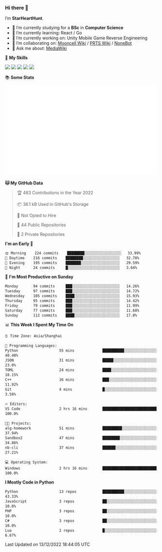 ### Hi there 👋

I’m **StarHeartHunt**.

- 🏫 I’m currently studying for a **BSc** in **Computer Science**
- 🌱 I’m currently learning: React / Go
- 🔭 I’m currently working on: Unity Mobile Game Reverse Engineering
- 👯 I’m collaborating on: [Mooncell Wiki](https://fgo.wiki/) / [PRTS Wiki](http://prts.wiki/) / [NoneBot](https://github.com/nonebot)
- 💬 Ask me about: [MediaWiki](https://www.mediawiki.org)

🌟 **My Skills**

![](https://img.shields.io/badge/-Python-3e74a2?style=flat-square&logo=Python&logoColor=fff)
![](https://img.shields.io/badge/-Vue-4fc08d?style=flat-square&logo=vue.js&logoColor=fff)
![](https://img.shields.io/badge/-Node.js-339933?style=flat-square&logo=node.js&logoColor=fff)
![](https://img.shields.io/badge/-Linux-000000?style=flat-square&logo=Linux&logoColor=fff)
![](https://img.shields.io/badge/-Dotnet-512bd4?style=flat-square&logo=.net&logoColor=fff)

📚 **Some Stats**

![](https://github.com/StarHeartHunt/github-stats/blob/master/generated/overview.svg)

<!--START_SECTION:waka-->
**🐱 My GitHub Data** 

> 🏆 483 Contributions in the Year 2022
 > 
> 📦 36.1 kB Used in GitHub's Storage 
 > 
> 🚫 Not Opted to Hire
 > 
> 📜 44 Public Repositories 
 > 
> 🔑 2 Private Repositories  
 > 
**I'm an Early 🐤** 

```text
🌞 Morning    224 commits    ████████░░░░░░░░░░░░░░░░░   33.99% 
🌆 Daytime    216 commits    ████████░░░░░░░░░░░░░░░░░   32.78% 
🌃 Evening    195 commits    ███████░░░░░░░░░░░░░░░░░░   29.59% 
🌙 Night      24 commits     █░░░░░░░░░░░░░░░░░░░░░░░░   3.64%

```
📅 **I'm Most Productive on Sunday** 

```text
Monday       94 commits     ███░░░░░░░░░░░░░░░░░░░░░░   14.26% 
Tuesday      97 commits     ███░░░░░░░░░░░░░░░░░░░░░░   14.72% 
Wednesday    105 commits    ████░░░░░░░░░░░░░░░░░░░░░   15.93% 
Thursday     95 commits     ███░░░░░░░░░░░░░░░░░░░░░░   14.42% 
Friday       79 commits     ███░░░░░░░░░░░░░░░░░░░░░░   11.99% 
Saturday     77 commits     ███░░░░░░░░░░░░░░░░░░░░░░   11.68% 
Sunday       112 commits    ████░░░░░░░░░░░░░░░░░░░░░   17.0%

```


📊 **This Week I Spent My Time On** 

```text
⌚︎ Time Zone: Asia/Shanghai

💬 Programming Languages: 
Python                   55 mins             ██████████░░░░░░░░░░░░░░░   40.48% 
JSON                     31 mins             █████░░░░░░░░░░░░░░░░░░░░   23.0% 
TOML                     24 mins             ████░░░░░░░░░░░░░░░░░░░░░   18.15% 
C++                      16 mins             ███░░░░░░░░░░░░░░░░░░░░░░   11.92% 
Git                      4 mins              █░░░░░░░░░░░░░░░░░░░░░░░░   3.58%

🔥 Editors: 
VS Code                  2 hrs 16 mins       █████████████████████████   100.0%

🐱‍💻 Projects: 
alg-homework             51 mins             █████████░░░░░░░░░░░░░░░░   37.94% 
Sandbox2                 47 mins             ████████░░░░░░░░░░░░░░░░░   34.86% 
nb-cli                   37 mins             ██████░░░░░░░░░░░░░░░░░░░   27.21%

💻 Operating System: 
Windows                  2 hrs 16 mins       █████████████████████████   100.0%

```

**I Mostly Code in Python** 

```text
Python                   13 repos            ██████████░░░░░░░░░░░░░░░   43.33% 
JavaScript               3 repos             ██░░░░░░░░░░░░░░░░░░░░░░░   10.0% 
PHP                      3 repos             ██░░░░░░░░░░░░░░░░░░░░░░░   10.0% 
C#                       3 repos             ██░░░░░░░░░░░░░░░░░░░░░░░   10.0% 
Lua                      2 repos             █░░░░░░░░░░░░░░░░░░░░░░░░   6.67%

```



 Last Updated on 13/12/2022 18:44:05 UTC
<!--END_SECTION:waka-->

